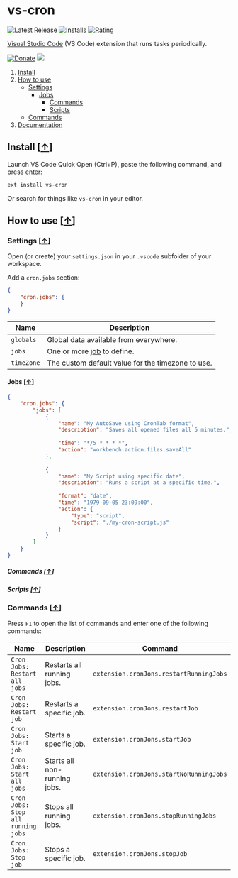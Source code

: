 # vs-cron

[![Latest Release](https://vsmarketplacebadge.apphb.com/version-short/mkloubert.vs-cron.svg)](https://marketplace.visualstudio.com/items?itemName=mkloubert.vs-cron)
[![Installs](https://vsmarketplacebadge.apphb.com/installs/mkloubert.vs-cron.svg)](https://marketplace.visualstudio.com/items?itemName=mkloubert.vs-cron)
[![Rating](https://vsmarketplacebadge.apphb.com/rating-short/mkloubert.vs-cron.svg)](https://marketplace.visualstudio.com/items?itemName=mkloubert.vs-cron#review-details)

[Visual Studio Code](https://code.visualstudio.com/) (VS Code) extension that runs tasks periodically.

[![Donate](https://img.shields.io/badge/Donate-PayPal-green.svg)](https://www.paypal.com/cgi-bin/webscr?cmd=_s-xclick&hosted_button_id=W833F9G7EGBNY) [![](https://api.flattr.com/button/flattr-badge-large.png)](https://flattr.com/submit/auto?fid=o62pkd&url=https%3A%2F%2Fgithub.com%2Fmkloubert%2Fvs-cron)

1. [Install](#install-)
2. [How to use](#how-to-use-)
   * [Settings](#settings-)
     * [Jobs](#jobs-)
       * [Commands](#commands-)
        * [Scripts](#scripts-)
   * [Commands](#commands--1)
3. [Documentation](#documentation-)

## Install [[&uarr;](#table-of-contents)]

Launch VS Code Quick Open (Ctrl+P), paste the following command, and press enter:

```bash
ext install vs-cron
```

Or search for things like `vs-cron` in your editor.

## How to use [[&uarr;](#table-of-contents)]

### Settings [[&uarr;](#how-to-use-)]

Open (or create) your `settings.json` in your `.vscode` subfolder of your workspace.

Add a `cron.jobs` section:

```json
{
    "cron.jobs": {
    }
}
```

| Name | Description |
| ---- | --------- |
| `globals` | Global data available from everywhere. |
| `jobs` | One or more [job](#jobs-) to define. |
| `timeZone` | The custom default value for the timezone to use. |

#### Jobs [[&uarr;](#settings-)]

```json
{
    "cron.jobs": {
        "jobs": [
            {
                "name": "My AutoSave using CronTab format",
                "description": "Saves all opened files all 5 minutes.",
                
                "time": "*/5 * * * *",
                "action": "workbench.action.files.saveAll"
            },
            
            {
                "name": "My Script using specific date",
                "description": "Runs a script at a specific time.",
                
                "format": "date",
                "time": "1979-09-05 23:09:00",
                "action": {
                    "type": "script",
                    "script": "./my-cron-script.js"
                }
            }
        ]
    }
}
```

##### Commands [[&uarr;](#commands-)]

##### Scripts [[&uarr;](#scripts-)]

### Commands [[&uarr;](#how-to-use-)]

Press `F1` to open the list of commands and enter one of the following commands:

| Name | Description | Command |
| ---- | ---- | --------- |
| `Cron Jobs: Restart all jobs` | Restarts all running jobs. | `extension.cronJons.restartRunningJobs` |
| `Cron Jobs: Restart job` | Restarts a specific job. | `extension.cronJons.restartJob` |
| `Cron Jobs: Start job` | Starts a specific job. | `extension.cronJons.startJob` |
| `Cron Jobs: Start all jobs` | Starts all non-running jobs. | `extension.cronJons.startNoRunningJobs` |
| `Cron Jobs: Stop all running jobs` | Stops all running jobs. | `extension.cronJons.stopRunningJobs` |
| `Cron Jobs: Stop job` | Stops a specific job. | `extension.cronJons.stopJob` |

